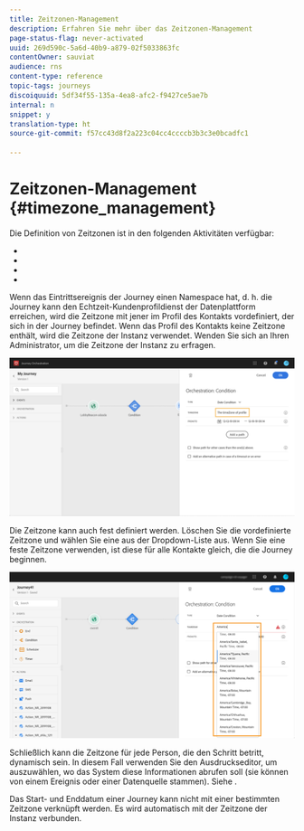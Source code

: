 ```yaml
---
title: Zeitzonen-Management
description: Erfahren Sie mehr über das Zeitzonen-Management
page-status-flag: never-activated
uuid: 269d590c-5a6d-40b9-a879-02f5033863fc
contentOwner: sauviat
audience: rns
content-type: reference
topic-tags: journeys
discoiquuid: 5df34f55-135a-4ea8-afc2-f9427ce5ae7b
internal: n
snippet: y
translation-type: ht
source-git-commit: f57cc43d8f2a223c04cc4ccccb3b3c3e0bcadfc1

---
```




# Zeitzonen-Management {#timezone_management}

Die Definition von Zeitzonen ist in den folgenden Aktivitäten verfügbar:

* [](../building-journeys/condition-activity.md#time_condition)
* [](../building-journeys/condition-activity.md#date_condition)
* [](../building-journeys/wait-activity.md#custom)
* [](../building-journeys/wait-activity.md#fixed_date)

Wenn das Eintrittsereignis der Journey einen Namespace hat, d. h. die Journey kann den Echtzeit-Kundenprofildienst der Datenplattform erreichen, wird die Zeitzone mit jener im Profil des Kontakts vordefiniert, der sich in der Journey befindet. Wenn das Profil des Kontakts keine Zeitzone enthält, wird die Zeitzone der Instanz verwendet. Wenden Sie sich an Ihren Administrator, um die Zeitzone der Instanz zu erfragen.

![](../assets/journey73.png)

Die Zeitzone kann auch fest definiert werden. Löschen Sie die vordefinierte Zeitzone und wählen Sie eine aus der Dropdown-Liste aus. Wenn Sie eine feste Zeitzone verwenden, ist diese für alle Kontakte gleich, die die Journey beginnen.

![](../assets/journey72.png)

Schließlich kann die Zeitzone für jede Person, die den Schritt betritt, dynamisch sein. In diesem Fall verwenden Sie den Ausdruckseditor, um auszuwählen, wo das System diese Informationen abrufen soll (sie können von einem Ereignis oder einer Datenquelle stammen). Siehe [](../expression/expressionadvanced.md).


Das Start- und Enddatum einer Journey kann nicht mit einer bestimmten Zeitzone verknüpft werden. Es wird automatisch mit der Zeitzone der Instanz verbunden.
